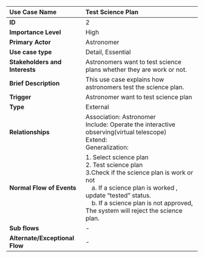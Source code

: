 | **Use Case Name** | Test Science Plan |
| :---              | :--- |
| **ID** | 2 |
| **Importance Level** | High |
| **Primary Actor** | Astronomer |
| **Use case type** | Detail, Essential |
| **Stakeholders and Interests** | Astronomers want to test science plans whether they are work or not. |
| **Brief Description** | This use case explains how astronomers test the science plan. |
| **Trigger** | Astronomer want to test science plan |
| **Type** | External |
| **Relationships** | Association: Astronomer<br> Include: Operate the interactive observing(virtual telescope)<br> Extend: <br> Generalization: |
| **Normal Flow of Events** | 1. Select science plan<br>2. Test science plan <br>3.Check if the science plan is work or not <br>&emsp;a. If a science plan is worked , update “tested” status. <br>&emsp;b. If a science plan is not approved, The system will reject the science plan.|
| **Sub flows** | - |
| **Alternate/Exceptional Flow** | - |
